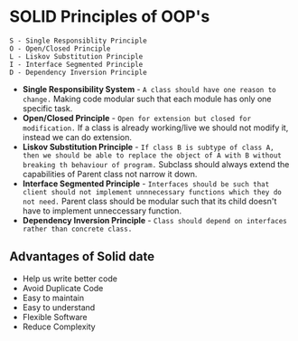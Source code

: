 # SOLID Principles of OOP's

```
S - Single Responsiblity Principle
O - Open/Closed Principle
L - Liskov Substitution Principle
I - Interface Segmented Principle
D - Dependency Inversion Principle
```

- **Single Responsibility System** - `A class should have one reason to change.` Making code modular such that each module has only one specific task.
- **Open/Closed Principle** - `Open for extension but closed for modification.` If a class is already working/live we should not modify it, instead we can do extension.
- **Liskov Substitution Principle** - `If class B is subtype of class A, then we should be able to replace the object of A with B without breaking th behaviour of program.` Subclass should always extend the capabilities of Parent class not narrow it down.
- **Interface Segmented Principle** - `Interfaces should be such that client should not implement unnnecessary functions which they do not need.` Parent class should be modular such that its child doesn't have to implement unneccessary function.
- **Dependency Inversion Principle** - `Class should depend on interfaces rather than concrete class.`

## Advantages of Solid date

- Help us write better code
- Avoid Duplicate Code
- Easy to maintain
- Easy to understand
- Flexible Software
- Reduce Complexity

